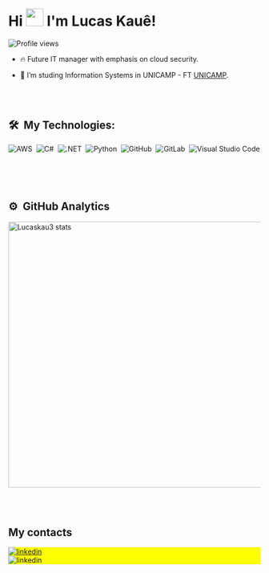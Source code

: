 

<h1 align="left">Hi <img src="https://raw.githubusercontent.com/kaueMarques/kaueMarques/master/hi.gif" width=35 /> I'm Lucas Kauê!</h1>

<p align="left"> <img src="https://komarev.com/ghpvc/?username=lucaskau3&color=yellow" alt="Profile views" /> </p>

- 🔥 Future IT manager with emphasis on cloud security.

- 🔭 I’m studing Information Systems in UNICAMP - FT [UNICAMP](https://www.unicamp.br/unicamp/universidade).

<br><br>

## 🛠 &nbsp;My Technologies:

![AWS](https://img.shields.io/badge/-AWS-05122A?style=flat&logo=amazonaws)&nbsp;
![C#](https://img.shields.io/badge/-Csharp-05122A?style=flat&logo=C#)&nbsp;
![.NET](https://img.shields.io/badge/-.NET-05122A?style=flat&logo=.net)&nbsp;
![Python](https://img.shields.io/badge/-python-05122A?style=flat&logo=.python)&nbsp;
![GitHub](https://img.shields.io/badge/-GitHub-05122A?style=flat&logo=github)&nbsp;
![GitLab](https://img.shields.io/badge/-Gitlab-05122A?style=flat&logo=git)&nbsp;
![Visual Studio Code](https://img.shields.io/badge/-Visual%20Studio%20Code-05122A?style=flat&logo=visual-studio-code&logoColor=007ACC)&nbsp;


<br><br>

## ⚙️ &nbsp;GitHub Analytics

<p align="left">
<img width="530em" src="https://github-readme-stats.vercel.app/api?username=lucaskau3&show_icons=true&theme=vision-friendly-dark" alt="Lucaskau3 stats"/>
</p>


<br><br>

## My contacts

<p align="left" style="background:yellow">
<a href="https://www.linkedin.com/in/lucas-kau%C3%AA-80799b193/" target="_blank">
  <img align="center" src="https://img.shields.io/badge/-Lucas Kauê-05122A?style=flat&logo=linkedin" alt="linkedin"/>
</a>
<br>
  <img align="center" src="https://img.shields.io/badge/-estudoslucaskaue@gmail.com-05122A?style=flat&logo=gmail" alt="linkedin"/>



